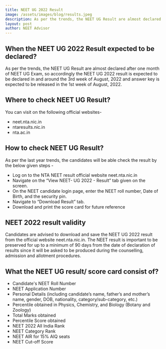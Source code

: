```yaml
---
title: NEET UG 2022 Result
image: /assets/images/blog/results.jpeg
description: As per the trends, the NEET UG Result are almost declared after one month of NEET UG Exam, so accordingly the NEET UG 2022 result is expected to be declared in and around the 3rd week of August, 2022 and answer key is expected to be released in the 1st week of August, 2022.
layout: post
author: NEET Advisor
---
```

## When the NEET UG 2022 Result expected to be declared?
As per the trends, the NEET UG Result are almost declared after one month of NEET UG Exam, so accordingly the NEET UG 2022 result is expected to be declared in and around the 3rd week of August, 2022 and answer key is expected to be released in the 1st week of August, 2022.


## Where to check NEET UG Result?
You can visit on the following official websites-
- neet.nta.nic.in
- ntaresults.nic.in
- nta.ac.in

## How to check NEET UG Result?
As per the last year trends, the candidates will be able check the result by the below given steps -
- Log on to the NTA NEET result official website neet.nta.nic.in
- Navigate on the “View NEET- UG 2022 - Result” tab given on the screen.
- On the NEET candidate login page, enter the NEET roll number, Date of Birth, and the security pin.
- Navigate to “Download Result” tab.
- Download and print the score card for future reference

## NEET 2022 result validity
Candidates are advised to download and save the NEET UG 2022 result from the official website neet.nta.nic.in. The NEET result is important to be preserved for up to a minimum of 90 days from the date of declaration of results since it will be asked to be produced during the counselling, admission and allotment procedures. 

## What the NEET UG result/ score card consist of?
- Candidate's NEET Roll Number
- NEET Application Number
- Personal Details (including candidate’s name, father’s and mother’s name, gender, DOB, nationality, category/sub-category, etc.)
- Percentile obtained in Physics, Chemistry, and Biology (Botany and Zoology)
- Total Marks obtained
- Percentile Score obtained
- NEET 2022 All India Rank
- NEET Category Rank
- NEET AIR for 15% AIQ seats
- NEET Cut-off Score


